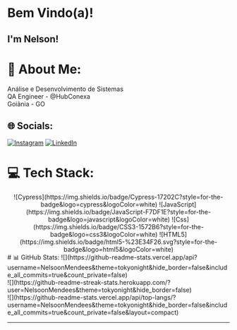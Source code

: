 # Bem Vindo(a)!

## I'm Nelson!

# 💫 About Me:
Análise e Desenvolvimento de Sistemas<br>
QA Engineer - @HubConexa<br>
Goiânia - GO<br>


## 🌐 Socials:
[![Instagram](https://img.shields.io/badge/Instagram-%23E4405F.svg?logo=Instagram&logoColor=white)](https://instagram.com/@nelson_mendees) [![LinkedIn](https://img.shields.io/badge/LinkedIn-%230077B5.svg?logo=linkedin&logoColor=white)](https://linkedin.com/in/nelsongomees) 

# 💻 Tech Stack:
<div align="center">
![Cypress](https://img.shields.io/badge/Cypress-17202C?style=for-the-badge&logo=cypress&logoColor=white) ![JavaScript](https://img.shields.io/badge/JavaScript-F7DF1E?style=for-the-badge&logo=javascript&logoColor=white) ![Css](https://img.shields.io/badge/CSS3-1572B6?style=for-the-badge&logo=css3&logoColor=white) ![HTML5](https://img.shields.io/badge/html5-%23E34F26.svg?style=for-the-badge&logo=html5&logoColor=white)
</div>
# 📊 GitHub Stats:
![](https://github-readme-stats.vercel.app/api?username=NelsoonMendees&theme=tokyonight&hide_border=false&include_all_commits=true&count_private=false)<br/>
![](https://github-readme-streak-stats.herokuapp.com/?user=NelsoonMendees&theme=tokyonight&hide_border=false)<br/>
![](https://github-readme-stats.vercel.app/api/top-langs/?username=NelsoonMendees&theme=tokyonight&hide_border=false&include_all_commits=true&count_private=false&layout=compact)

---
